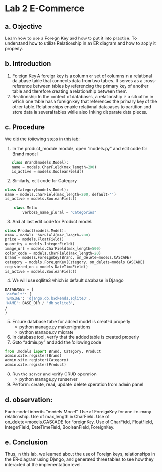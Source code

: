 # Lab 2 E-Commerce

## a. Objective

Learn how to use a Foreign Key and how to put it into practice.
To understand how to utilize Relationship in an ER diagram and how to apply it properly.

## b. Introduction

1. Foreign Key
   A foreign key is a column or set of columns in a relational database table that connects data from two tables. It serves as a cross-reference between tables by referencing the primary key of another table and therefore creating a relationship between them.
2. Relationship
   In the context of databases, a relationship is a situation in which one table has a foreign key that references the primary key of the other table. Relationships enable relational databases to partition and store data in several tables while also linking disparate data pieces.

## c. Procedure

We did the following steps in this lab:

1. In the product_module module, open “models.py” and edit code for Brand model

```python
   class Brand(models.Model):
   name = models.CharField(max_length=200)
   is_active = models.BooleanField()
```

2. Similarly, edit code for Category

```python
class Category(models.Model):
name = models.CharField(max_length=200, default='')
is_active = models.BooleanField()

    class Meta:
        verbose_name_plural = "Categories"
```

3. And at last edit code for Product model.

```python
class Product(models.Model):
name = models.CharField(max_length=200)
price = models.FloatField()
quantity = models.IntegerField()
image_url = models.CharField(max_length=500)
color_code = models.CharField(max_length=20)
brand = models.ForeignKey(Brand, on_delete=models.CASCADE)
category = models.ForeignKey(Category, on_delete=models.CASCADE)
registered_on = models.DateTimeField()
is_active = models.BooleanField()
```

4. We will use sqllite3 which is default database in Django

```python
DATABASES = {
'default': {
'ENGINE': 'django.db.backends.sqlite3',
'NAME': BASE_DIR / 'db.sqlite3',
}
}
```

5. Ensure database table for added model is created properly
   - python manage.py makemigrations
   - python manage.py migrate
6. In database tool, verify that the added table is created properly
7. Goto “admin.py” and add the following code

```python
from .models import Brand, Category, Product
admin.site.register(Brand)
admin.site.register(Category)
admin.site.register(Product)
```

8. Run the server and verify CRUD operation
   - python manage.py runserver
9. Perform: create, read, update, delete operation from admin panel

## d. observation:

Each model inherits “models.Model”.
Use of ForeignKey for one-to-many relationship.
Use of max_length in CharField.
Use of on_delete=models.CASCADE for ForeignKey.
Use of CharField, FloatField, IntegerField, DateTimeField, BooleanField, ForeignKey.

## e. Conclusion

Thus, in this lab, we learned about the use of Foreign keys, relationships in the ER-diagram using Django, and generated three tables to see how they interacted at the implementation level.
